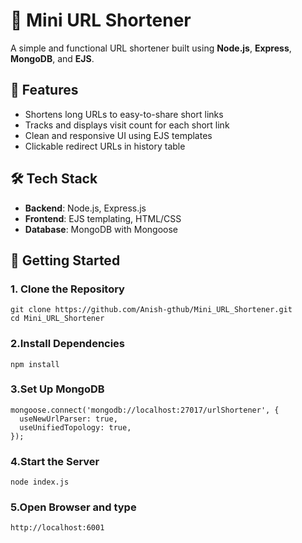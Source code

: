 # 🔗 Mini URL Shortener

A simple and functional URL shortener built using **Node.js**, **Express**, **MongoDB**, and **EJS**.

## 🚀 Features

- Shortens long URLs to easy-to-share short links
- Tracks and displays visit count for each short link
- Clean and responsive UI using EJS templates
- Clickable redirect URLs in history table

## 🛠️ Tech Stack

- **Backend**: Node.js, Express.js
- **Frontend**: EJS templating, HTML/CSS
- **Database**: MongoDB with Mongoose


## 🚀 Getting Started

### 1. Clone the Repository

```
git clone https://github.com/Anish-gthub/Mini_URL_Shortener.git
cd Mini_URL_Shortener
```
### 2.Install Dependencies
```
npm install
```
### 3.Set Up MongoDB
```
mongoose.connect('mongodb://localhost:27017/urlShortener', {
  useNewUrlParser: true,
  useUnifiedTopology: true,
});
```
### 4.Start the Server
```
node index.js
```
### 5.Open Browser and type
```
http://localhost:6001
```
